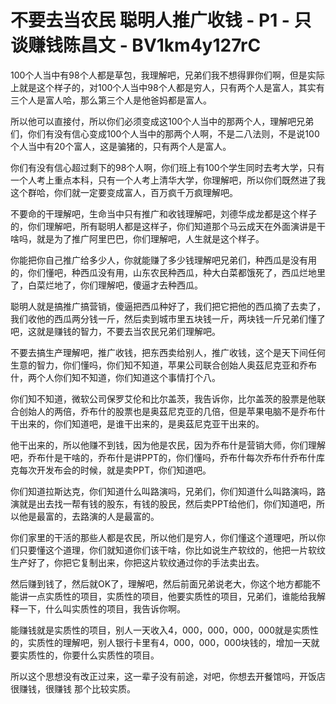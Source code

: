 # 不要去当农民 聪明人推广收钱 - P1 - 只谈赚钱陈昌文 - BV1km4y127rC

100个人当中有98个人都是草包，我理解吧，兄弟们我不想得罪你们啊，但是实际上就是这个样子的，对100个人当中98个人都是穷人，只有两个人是富人，其实有三个人是富人哈，那么第三个人是他爸妈都是富人。

所以他可以直接付，所以你们必须变成这100个人当中的那两个人，理解吧兄弟们，你们有没有信心变成100个人当中的那两个人啊，不是二八法则，不是说100个人当中有20个富人，这是骗猪的，只有两个人是富人。

你们有没有信心超过剩下的98个人啊，你们班上有100个学生同时去考大学，只有一个人考上重点本科，只有一个人考上清华大学，你理解吧，所以你们既然进了我这个群哈，你们就一定要变成富人，百万疯千万疯理解吧。

不要命的干理解吧，生命当中只有推广和收钱理解吧，刘德华成龙都是这个样子的，你们理解吧，所有聪明人都是这样子，你们知道那个马云成天在外面演讲是干啥吗，就是为了推广阿里巴巴，你们理解吧，人生就是这个样子。

你能把你自己推广给多少人，你就能赚了多少钱理解吧兄弟们，种西瓜是没有用的，你们懂吧，种西瓜没有用，山东农民种西瓜，种大白菜都饿死了，西瓜烂地里了，白菜烂地了，你们理解吧，傻逼才去种西瓜。

聪明人就是搞推广搞营销，傻逼把西瓜种好了，我们把它把他的西瓜摘了去卖了，我们收他的西瓜两分钱一斤，然后卖到城市里五块钱一斤，两块钱一斤兄弟们懂了吧，这就是赚钱的智力，不要去当农民兄弟们理解吧。

不要去搞生产理解吧，推广收钱，把东西卖给别人，推广收钱，这个是天下间任何生意的智力，你们懂吗，你们知不知道，苹果公司联合创始人奥茲尼克亚和乔布什，两个人你们知不知道，你们知道这个事情打个八。

你们知不知道，微软公司保罗艾伦和比尔盖茨，我告诉你，比尔盖茨的股票是他联合创始人的两倍，乔布什的股票也是奥茲尼克亚的几倍，但是苹果电脑不是乔布什干出来的，你们知道吧，是谁干出来的，是奥茲尼克亚干出来的。

他干出来的，所以他赚不到钱，因为他是农民，因为乔布什是营销大师，你们理解吧，乔布什是干啥的，乔布什是讲PPT的，你们懂吗，乔布什每次乔布什乔布什库克每次开发布会的时候，就是卖PPT，你们知道吧。

你们知道拉斯达克，你们知道什么叫路演吗，兄弟们，你们知道什么叫路演吗，路演就是出去找一帮有钱的股东，有钱的股民，然后卖PPT给他们，你们知道吧，所以他是最富的，去路演的人是最富的。

你们家里的干活的那些人都是农民，所以他们是穷人，你们懂这个道理吧，所以你们只要懂这个道理，你们就知道你们该干啥，你比如说生产软纹的，他把一片软纹生产好了，你把它复制出来，你把这片软纹通过你的手法卖出去。

然后赚到钱了，然后就OK了，理解吧，然后前面兄弟说老大，你这个地方都能不能讲一点实质性的项目，实质性的项目，他要实质性的项目，兄弟们，谁能给我解释一下，什么叫实质性的项目，我告诉你啊。

能赚钱就是实质性的项目，别人一天收入4，000，000，000，000就是实质性的，实质性的理解吧，别人银行卡里有4，000，000，000块钱的，增加一天就要实质性的，你要什么实质性的项目。

所以这个思想没有改正过来，这一辈子没有前途，对吧，你想去开餐馆吗，开饭店很赚钱，很赚钱 那个比较实质。

